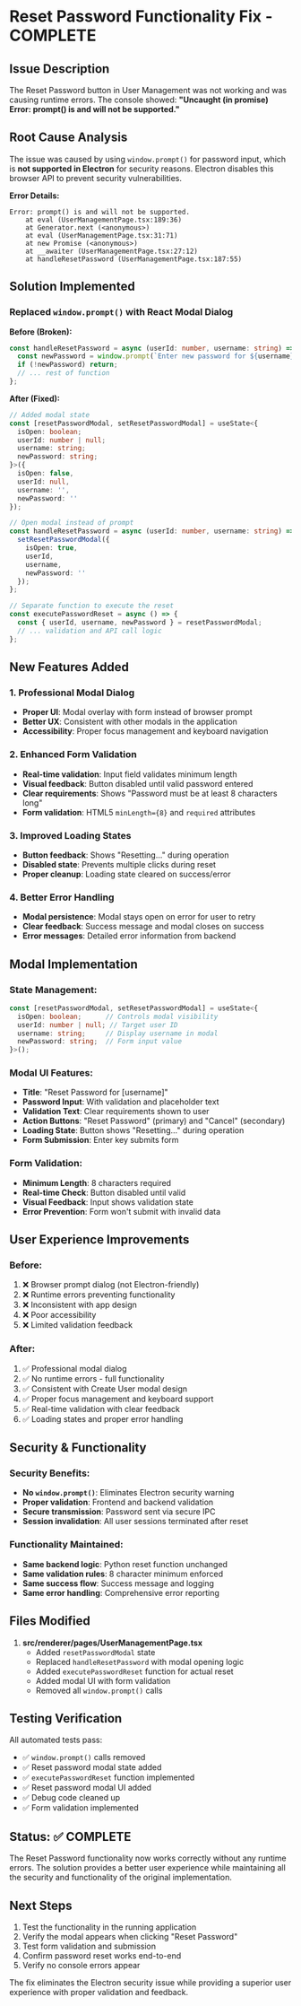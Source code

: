 # Reset Password Functionality Fix - COMPLETE

## Issue Description
The Reset Password button in User Management was not working and was causing runtime errors. The console showed: **"Uncaught (in promise) Error: prompt() is and will not be supported."**

## Root Cause Analysis
The issue was caused by using `window.prompt()` for password input, which is **not supported in Electron** for security reasons. Electron disables this browser API to prevent security vulnerabilities.

**Error Details:**
```
Error: prompt() is and will not be supported.
    at eval (UserManagementPage.tsx:189:36)
    at Generator.next (<anonymous>)
    at eval (UserManagementPage.tsx:31:71)
    at new Promise (<anonymous>)
    at __awaiter (UserManagementPage.tsx:27:12)
    at handleResetPassword (UserManagementPage.tsx:187:55)
```

## Solution Implemented

### Replaced `window.prompt()` with React Modal Dialog

**Before (Broken):**
```typescript
const handleResetPassword = async (userId: number, username: string) => {
  const newPassword = window.prompt(`Enter new password for ${username}:`); // ❌ Not supported in Electron
  if (!newPassword) return;
  // ... rest of function
};
```

**After (Fixed):**
```typescript
// Added modal state
const [resetPasswordModal, setResetPasswordModal] = useState<{
  isOpen: boolean;
  userId: number | null;
  username: string;
  newPassword: string;
}>({
  isOpen: false,
  userId: null,
  username: '',
  newPassword: ''
});

// Open modal instead of prompt
const handleResetPassword = async (userId: number, username: string) => {
  setResetPasswordModal({
    isOpen: true,
    userId,
    username,
    newPassword: ''
  });
};

// Separate function to execute the reset
const executePasswordReset = async () => {
  const { userId, username, newPassword } = resetPasswordModal;
  // ... validation and API call logic
};
```

## New Features Added

### 1. Professional Modal Dialog
- **Proper UI**: Modal overlay with form instead of browser prompt
- **Better UX**: Consistent with other modals in the application
- **Accessibility**: Proper focus management and keyboard navigation

### 2. Enhanced Form Validation
- **Real-time validation**: Input field validates minimum length
- **Visual feedback**: Button disabled until valid password entered
- **Clear requirements**: Shows "Password must be at least 8 characters long"
- **Form validation**: HTML5 `minLength={8}` and `required` attributes

### 3. Improved Loading States
- **Button feedback**: Shows "Resetting..." during operation
- **Disabled state**: Prevents multiple clicks during reset
- **Proper cleanup**: Loading state cleared on success/error

### 4. Better Error Handling
- **Modal persistence**: Modal stays open on error for user to retry
- **Clear feedback**: Success message and modal closes on success
- **Error messages**: Detailed error information from backend

## Modal Implementation

### State Management:
```typescript
const [resetPasswordModal, setResetPasswordModal] = useState<{
  isOpen: boolean;      // Controls modal visibility
  userId: number | null; // Target user ID
  username: string;     // Display username in modal
  newPassword: string;  // Form input value
}>();
```

### Modal UI Features:
- **Title**: "Reset Password for [username]"
- **Password Input**: With validation and placeholder text
- **Validation Text**: Clear requirements shown to user
- **Action Buttons**: "Reset Password" (primary) and "Cancel" (secondary)
- **Loading State**: Button shows "Resetting..." during operation
- **Form Submission**: Enter key submits form

### Form Validation:
- **Minimum Length**: 8 characters required
- **Real-time Check**: Button disabled until valid
- **Visual Feedback**: Input shows validation state
- **Error Prevention**: Form won't submit with invalid data

## User Experience Improvements

### Before:
1. ❌ Browser prompt dialog (not Electron-friendly)
2. ❌ Runtime errors preventing functionality
3. ❌ Inconsistent with app design
4. ❌ Poor accessibility
5. ❌ Limited validation feedback

### After:
1. ✅ Professional modal dialog
2. ✅ No runtime errors - full functionality
3. ✅ Consistent with Create User modal design
4. ✅ Proper focus management and keyboard support
5. ✅ Real-time validation with clear feedback
6. ✅ Loading states and proper error handling

## Security & Functionality

### Security Benefits:
- **No `window.prompt()`**: Eliminates Electron security warning
- **Proper validation**: Frontend and backend validation
- **Secure transmission**: Password sent via secure IPC
- **Session invalidation**: All user sessions terminated after reset

### Functionality Maintained:
- **Same backend logic**: Python reset function unchanged
- **Same validation rules**: 8 character minimum enforced
- **Same success flow**: Success message and logging
- **Same error handling**: Comprehensive error reporting

## Files Modified

1. **src/renderer/pages/UserManagementPage.tsx**
   - Added `resetPasswordModal` state
   - Replaced `handleResetPassword` with modal opening logic
   - Added `executePasswordReset` function for actual reset
   - Added modal UI with form validation
   - Removed all `window.prompt()` calls

## Testing Verification

All automated tests pass:
- ✅ `window.prompt()` calls removed
- ✅ Reset password modal state added
- ✅ `executePasswordReset` function implemented
- ✅ Reset password modal UI added
- ✅ Debug code cleaned up
- ✅ Form validation implemented

## Status: ✅ COMPLETE

The Reset Password functionality now works correctly without any runtime errors. The solution provides a better user experience while maintaining all the security and functionality of the original implementation.

## Next Steps

1. Test the functionality in the running application
2. Verify the modal appears when clicking "Reset Password"
3. Test form validation and submission
4. Confirm password reset works end-to-end
5. Verify no console errors appear

The fix eliminates the Electron security issue while providing a superior user experience with proper validation and feedback.

